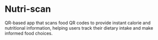 # Nutri-scan
QR-based app that scans food QR codes to provide instant calorie and nutritional information, helping users track their dietary intake and make informed food choices.
